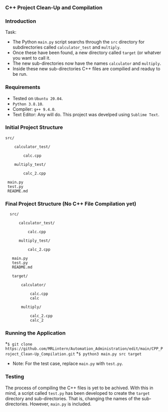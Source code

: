 ### C++ Project Clean-Up and Compilation

### Introduction

Task: 

  * The Python `main.py` script searchs through the `src` directory for subdirectories called `calculator_test` and `multiply`.
  * Once these have been found, a new directory called `target` (or whatver you want to call it.
  * The new sub-directories now have the names `calculator` and `multiply`.
  * Inside these new sub-directories C++ files are compilied and readuy to be run.

### Requirements

  * Tested on `Ubuntu 20.04`.
  * `Python 3.8.10`.
  * Compiler: `g++ 9.4.0`.
  * Text Editor: Any will do. This project was develped using `Sublime Text`.

### Initial Project Structure

    src/
    
        calculator_test/
        
            calc.cpp
            
        multiply_test/
        
            calc_2.cpp
             
     main.py
     test.py
     README.md
     
     
### Final Project Structure (No C++ File Compilation yet)

      src/
      
          calculator_test/
          
              calc.cpp
                
          multiply_test/
          
              calc_2.cpp
               
       main.py
       test.py
       README.md
       
       target/
       
           calculator/
           
               calc.cpp
               calc
               
           multiply/
           
               calc_2.cpp
               calc_2
               
         
### Running the Application

  *`$ git clone https://github.com/MRLintern/Automation_Administration/edit/main/CPP_Project_Clean-Up_Compilation.git`
  *`$ python3 main.py src target`
  * Note: For the test case, replace `main.py` with `test.py`.


### Testing

The process of compiling the C++ files is yet to be achived. With this in mind, a script called `test.py` has been developed to create the `target`
directory and sub-directories. That is, changing the names of the sub-directories. However, `main.py` is included. 
                  
                



